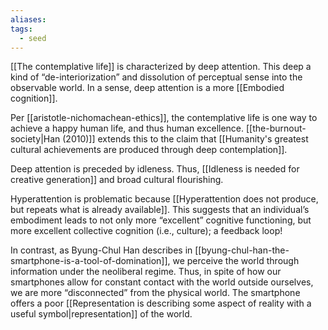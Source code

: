 ```yaml
---
aliases: 
tags:
  - seed
---
```

[[The contemplative life]] is characterized by deep attention. This deep a kind of “de-interiorization” and dissolution of perceptual sense into the observable world. In a sense, deep attention is a more [[Embodied cognition]].

Per [[aristotle-nichomachean-ethics]], the contemplative life is one way to achieve a happy human life, and thus human excellence. [[the-burnout-society|Han (2010)]] extends this to the claim that [[Humanity's greatest cultural achievements are produced through deep contemplation]]. 

Deep attention is preceded by idleness. Thus, [[Idleness is needed for creative generation]] and broad cultural flourishing.

Hyperattention is problematic because [[Hyperattention does not produce, but repeats what is already available]]. This suggests that an individual’s embodiment leads to not only more “excellent” cognitive functioning, but more excellent collective cognition (i.e., culture); a feedback loop!

In contrast, as Byung-Chul Han describes in [[byung-chul-han-the-smartphone-is-a-tool-of-domination]], we perceive the world through information under the neoliberal regime. Thus, in spite of how our smartphones allow for constant contact with the world outside ourselves, we are more “disconnected” from the physical world. The smartphone offers a poor [[Representation is describing some aspect of reality with a useful symbol|representation]] of the world.